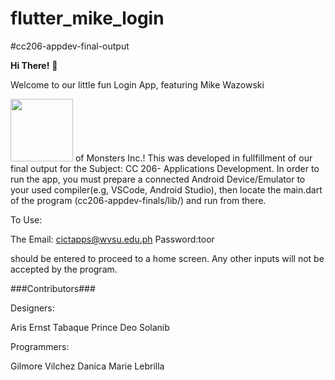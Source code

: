 # flutter_mike_login
#cc206-appdev-final-output

**Hi There!** :wave:

Welcome to our little fun Login App, featuring Mike Wazowski

<img src="https://www.seekpng.com/png/full/67-674595_monsters-inc-png.png" width="100" height="100">
of Monsters Inc.!
This was developed in fullfillment of our final output for the Subject: CC 206- Applications
Development. In order to run the app, you must prepare a connected Android Device/Emulator to your used
compiler(e.g, VSCode, Android Studio), then locate the main.dart of the program (cc206-appdev-finals/lib/) and run from there.

To Use:

The Email:  cictapps@wvsu.edu.ph
Password:toor

should be entered to proceed to a home screen. Any other inputs will not be accepted by the program.

###Contributors###

Designers:

Aris Ernst Tabaque
Prince Deo Solanib

Programmers:

Gilmore Vilchez
Danica Marie Lebrilla


